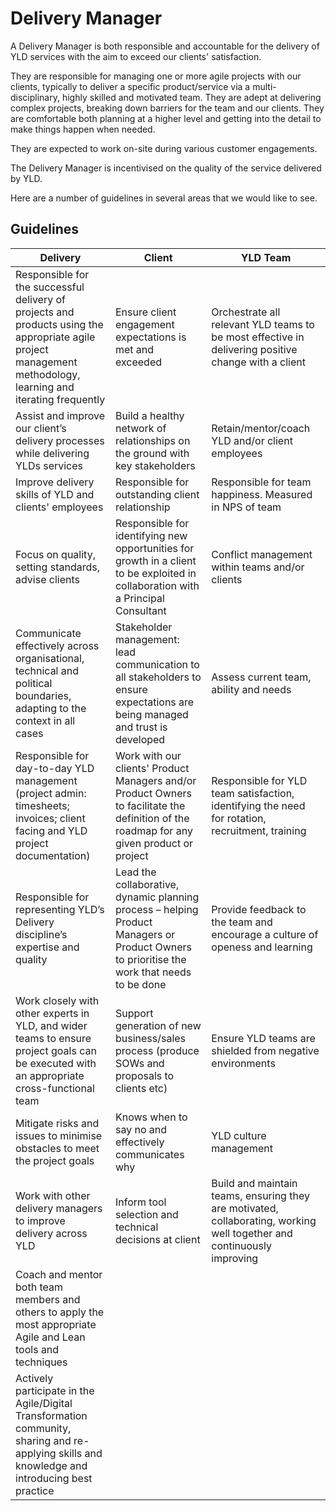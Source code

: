 # Delivery Manager

A Delivery Manager is both responsible and accountable for the delivery of YLD services with the aim to exceed our clients' satisfaction. 

They are responsible for managing one or more agile projects with our clients, typically to deliver a specific product/service via a multi-disciplinary, highly skilled and motivated team. They are adept at delivering complex projects, breaking down barriers for the team and our clients. They are comfortable both planning at a higher level and getting into the detail to make things happen when needed.

They are expected to work on-site during various customer engagements.

The Delivery Manager is incentivised on the quality of the service delivered by YLD.


Here are a number of guidelines in several areas that we would like to see.

## Guidelines

| Delivery | Client | YLD Team |
| ------ | ------ | ------ |
| Responsible for the successful delivery of projects and products using the appropriate agile project management methodology, learning and iterating frequently | Ensure client engagement expectations is met and exceeded | Orchestrate all relevant YLD teams to be most effective in delivering positive change with a client |
| Assist and improve our client’s delivery processes while delivering YLDs services | Build a healthy network of relationships on the ground with key stakeholders | Retain/mentor/coach YLD and/or client employees |
| Improve delivery skills of YLD and clients' employees | Responsible for outstanding client relationship | Responsible for team happiness. Measured in NPS of team |
| Focus on quality, setting standards, advise clients | Responsible for identifying new opportunities for growth in a client to be exploited in collaboration with a Principal Consultant | Conflict management within teams and/or clients |
| Communicate effectively across organisational, technical and political boundaries, adapting to the context in all cases | Stakeholder management: lead communication to all stakeholders to ensure expectations are being managed and trust is developed | Assess current team, ability and needs |
| Responsible for day-to-day YLD management (project admin: timesheets; invoices; client facing and YLD project documentation) | Work with our clients' Product Managers and/or Product Owners to facilitate the definition of the roadmap for any given product or project | Responsible for YLD team satisfaction, identifying the need for rotation, recruitment, training |
| Responsible for representing YLD’s Delivery discipline’s expertise and quality | Lead the collaborative, dynamic planning process – helping Product Managers or Product Owners to prioritise the work that needs to be done | Provide feedback to the team and encourage a culture of openess and learning |
| Work closely with other experts in YLD, and wider teams to ensure project goals can be executed with an appropriate cross-functional team | Support generation of new business/sales process (produce SOWs and proposals to clients etc) | Ensure YLD teams are shielded from negative environments |
| Mitigate risks and issues to minimise obstacles to meet the project goals | Knows when to say no and effectively communicates why | YLD culture management |
| Work with other delivery managers to improve delivery across YLD | Inform tool selection and technical decisions at client | Build and maintain teams, ensuring they are motivated, collaborating, working well together and continuously improving |
| Coach and mentor both team members and others to apply the most appropriate Agile and Lean tools and techniques |  | 
| Actively participate in the Agile/Digital Transformation community, sharing and re-applying skills and knowledge and introducing best practice | |
